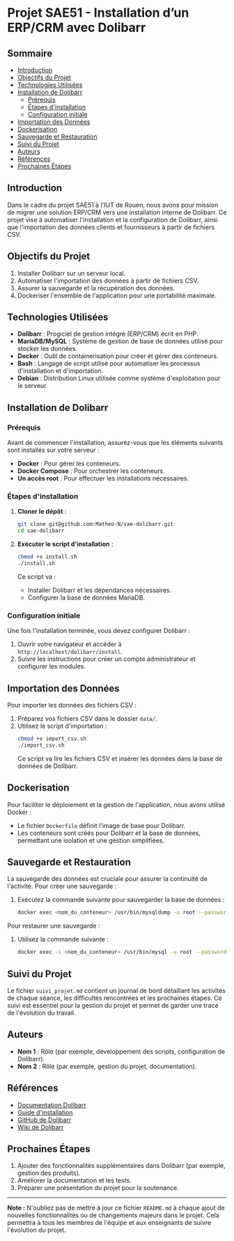 
# Projet SAE51 - Installation d’un ERP/CRM avec Dolibarr

## Sommaire
- [Introduction](#introduction)
- [Objectifs du Projet](#objectifs-du-projet)
- [Technologies Utilisées](#technologies-utilisées)
- [Installation de Dolibarr](#installation-de-dolibarr)
  - [Prérequis](#prérequis)
  - [Étapes d'installation](#étapes-dinstallation)
  - [Configuration initiale](#configuration-initiale)
- [Importation des Données](#importation-des-données)
- [Dockerisation](#dockerisation)
- [Sauvegarde et Restauration](#sauvegarde-et-restauration)
- [Suivi du Projet](#suivi-du-projet)
- [Auteurs](#auteurs)
- [Références](#références)
- [Prochaines Étapes](#prochaines-étapes)

## Introduction
Dans le cadre du projet SAE51 à l'IUT de Rouen, nous avons pour mission de migrer une solution ERP/CRM vers une installation interne de Dolibarr. Ce projet vise à automatiser l'installation et la configuration de Dolibarr, ainsi que l'importation des données clients et fournisseurs à partir de fichiers CSV. 

## Objectifs du Projet
1. Installer Dolibarr sur un serveur local.
2. Automatiser l'importation des données à partir de fichiers CSV.
3. Assurer la sauvegarde et la récupération des données.
4. Dockeriser l'ensemble de l'application pour une portabilité maximale.

## Technologies Utilisées
- **Dolibarr** : Progiciel de gestion intégré (ERP/CRM) écrit en PHP.
- **MariaDB/MySQL** : Système de gestion de base de données utilisé pour stocker les données.
- **Docker** : Outil de containerisation pour créer et gérer des conteneurs.
- **Bash** : Langage de script utilisé pour automatiser les processus d'installation et d'importation.
- **Debian** : Distribution Linux utilisée comme système d'exploitation pour le serveur.

## Installation de Dolibarr

### Prérequis
Avant de commencer l'installation, assurez-vous que les éléments suivants sont installés sur votre serveur :
- **Docker** : Pour gérer les conteneurs.
- **Docker Compose** : Pour orchestrer les conteneurs.
- **Un accès root** : Pour effectuer les installations nécessaires.

### Étapes d'installation
1. **Cloner le dépôt** :
   ```bash
   git clone git@github.com:Matheo-N/sae-dolibarr.git
   cd sae-dolibarr
   ```

2. **Exécuter le script d'installation** :
   ```bash
   chmod +x install.sh
   ./install.sh
   ```
   Ce script va :
   - Installer Dolibarr et les dépendances nécessaires.
   - Configurer la base de données MariaDB.

### Configuration initiale
Une fois l'installation terminée, vous devez configurer Dolibarr :
1. Ouvrir votre navigateur et accéder à `http://localhost/dolibarr/install`.
2. Suivre les instructions pour créer un compte administrateur et configurer les modules.

## Importation des Données
Pour importer les données des fichiers CSV :
1. Préparez vos fichiers CSV dans le dossier `data/`.
2. Utilisez le script d'importation :
   ```bash
   chmod +x import_csv.sh
   ./import_csv.sh
   ```
   Ce script va lire les fichiers CSV et insérer les données dans la base de données de Dolibarr.

## Dockerisation
Pour faciliter le déploiement et la gestion de l'application, nous avons utilisé Docker :
- Le fichier `Dockerfile` définit l'image de base pour Dolibarr.
- Les conteneurs sont créés pour Dolibarr et la base de données, permettant une isolation et une gestion simplifiées.

## Sauvegarde et Restauration
La sauvegarde des données est cruciale pour assurer la continuité de l'activité. Pour créer une sauvegarde :
1. Exécutez la commande suivante pour sauvegarder la base de données :
   ```bash
   docker exec <nom_du_conteneur> /usr/bin/mysqldump -u root --password=<votre_mot_de_passe> <nom_base_de_donnees> > backup.sql
   ```

Pour restaurer une sauvegarde :
1. Utilisez la commande suivante :
   ```bash
   docker exec -i <nom_du_conteneur> /usr/bin/mysql -u root --password=<votre_mot_de_passe> <nom_base_de_donnees> < backup.sql
   ```

## Suivi du Projet
Le fichier `suivi_projet.md` contient un journal de bord détaillant les activités de chaque séance, les difficultés rencontrées et les prochaines étapes. Ce suivi est essentiel pour la gestion du projet et permet de garder une trace de l'évolution du travail.

## Auteurs
- **Nom 1** : Rôle (par exemple, développement des scripts, configuration de Dolibarr).
- **Nom 2** : Rôle (par exemple, gestion du projet, documentation).

## Références
- [Documentation Dolibarr](https://www.dolibarr.org/)
- [Guide d'installation](https://all-it-network.com/installer-dolibar/)
- [GitHub de Dolibarr](https://github.com/Dolibarr/dolibarr/)
- [Wiki de Dolibarr](https://wiki.dolibarr.org/)

## Prochaines Étapes
1. Ajouter des fonctionnalités supplémentaires dans Dolibarr (par exemple, gestion des produits).
2. Améliorer la documentation et les tests.
3. Préparer une présentation du projet pour la soutenance.

---

**Note :** N'oubliez pas de mettre à jour ce fichier `README.md` à chaque ajout de nouvelles fonctionnalités ou de changements majeurs dans le projet. Cela permettra à tous les membres de l'équipe et aux enseignants de suivre l'évolution du projet.
